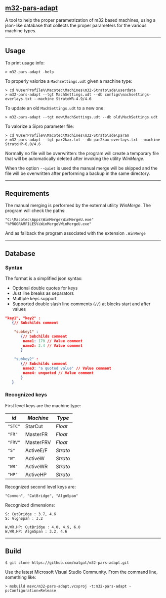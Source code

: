 ## [m32-pars-adapt](https://github.com/matgat/m32-pars-adapt.git)

A tool to help the proper parametrization of m32 based machines,
using a json-like database that collects the proper parameters for the
various machine types.



_________________________________________________________________________
## Usage
To print usage info:
```
> m32-pars-adapt -help
```

To properly valorize a `MachSettings.udt` given a machine type:
```
> cd %UserProfile%\Macotec\Machines\m32-Strato\sde\userdata
> m32-pars-adapt --tgt MachSettings.udt --db configs\machsettings-overlays.txt --machine StratoWR-4.9/4.6
```

To update an old `MachSettings.udt` to a new one:
```
> m32-pars-adapt --tgt new\MachSettings.udt --db old\MachSettings.udt
```

To valorize a Sipro parameter file:
```
> cd %UserProfile%\Macotec\Machines\m32-Strato\sde\param
> m32-pars-adapt --tgt par2kax.txt --db par2kax-overlays.txt --machine StratoHP-6.0/4.6
```

Normally no file will be overwritten: the program will create a temporary
file that will be automatically deleted after invoking the utility *WinMerge*.

When the option `--quiet` is used the manual merge will be skipped and
the file will be overwritten after performing a backup in the same directory.



_________________________________________________________________________
## Requirements
The manual merging is performed by the external utility *WinMerge*.
The program will check the paths:
```
"C:\Macotec\Apps\WinMerge\WinMergeU.exe"
"%PROGRAMFILES%\WinMerge\WinMergeU.exe"
```
And as fallback the program associated with the extension `.WinMerge`



_________________________________________________________________________
## Database
### Syntax
The format is a simplified json syntax:
* Optional double quotes for keys
* Just line breaks as separators
* Multiple keys support
* Supported double slash line comments (`//`) at blocks start and after values

```json
"key1", "key2" :
   {// Subchilds comment

    "subkey1" :
       {// Subchilds comment
        name1: 170 // Value comment
        name2: 2.4 // Value comment
       }

    "subkey2" :
       {// Subchilds comment
        name3: "a quoted value" // Value comment
        name4: unquoted // Value comment
       }
   }
```
### Recognized keys
First level keys are the machine type:

| *id*    | *Machine*  | *Type*    |
|---------|------------|-----------|
| `"STC"` |  StarCut   |  *Float*  |
| `"FR"`  |  MasterFR  |  *Float*  |
| `"FRV"` |  MasterFRV |  *Float*  |
| `"S"`   |  ActiveE/F |  *Strato* |
| `"W"`   |  ActiveW   |  *Strato* |
| `"WR"`  |  ActiveWR  |  *Strato* |
| `"HP"`  |  ActiveHP  |  *Strato* |


Recognized second level keys are:

	"Common", "CutBridge", "AlgnSpan"

Recognized  dimensions:

	S: CutBridge : 3.7, 4.6
	S: AlgnSpan : 3.2

	W,WR,HP: CutBridge : 4.0, 4.9, 6.0
	W,WR,HP: AlgnSpan : 3.2, 4.6



_________________________________________________________________________
## Build
```
$ git clone https://github.com/matgat/m32-pars-adapt.git
```
Use the latest Microsoft Visual Studio Community.
From the command line, something like:
```
> msbuild msvc/m32-pars-adapt.vcxproj -t:m32-pars-adapt -p:Configuration=Release
```
